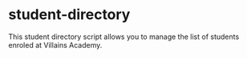 # student-directory

This student directory script allows you to manage the list of students enroled at Villains Academy.